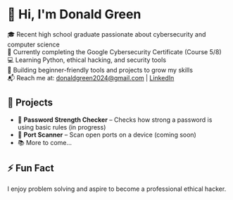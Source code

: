# 👋 Hi, I'm Donald Green

🎓 Recent high school graduate passionate about cybersecurity and computer science  
🔐 Currently completing the Google Cybersecurity Certificate (Course 5/8)  
💻 Learning Python, ethical hacking, and security tools  
🚀 Building beginner-friendly tools and projects to grow my skills  
📬 Reach me at: donaldgreen2024@gmail.com | [LinkedIn](https://www.linkedin.com/in/donaldgreen2024)

## 🔧 Projects
- 🔐 **Password Strength Checker** – Checks how strong a password is using basic rules (in progress)
- 🧰 **Port Scanner** – Scan open ports on a device (coming soon)
- 📚 More to come...

## ⚡ Fun Fact
I enjoy problem solving and aspire to become a professional ethical hacker.
